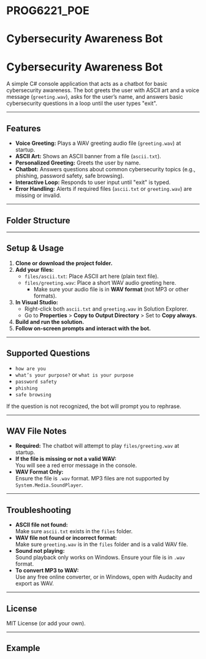 # PROG6221_POE
# Cybersecurity Awareness Bot

# Cybersecurity Awareness Bot

A simple C# console application that acts as a chatbot for basic cybersecurity awareness. The bot greets the user with ASCII art and a voice message (`greeting.wav`), asks for the user’s name, and answers basic cybersecurity questions in a loop until the user types "exit".

---

## Features

- **Voice Greeting:** Plays a WAV greeting audio file (`greeting.wav`) at startup.
- **ASCII Art:** Shows an ASCII banner from a file (`ascii.txt`).
- **Personalized Greeting:** Greets the user by name.
- **Chatbot:** Answers questions about common cybersecurity topics (e.g., phishing, password safety, safe browsing).
- **Interactive Loop:** Responds to user input until "exit" is typed.
- **Error Handling:** Alerts if required files (`ascii.txt` or `greeting.wav`) are missing or invalid.

---

## Folder Structure


---

## Setup & Usage

1. **Clone or download the project folder.**
2. **Add your files:**
   - `files/ascii.txt`: Place ASCII art here (plain text file).
   - `files/greeting.wav`: Place a short WAV audio greeting here.
     - Make sure your audio file is in **WAV format** (not MP3 or other formats).
3. **In Visual Studio:**
   - Right-click both `ascii.txt` and `greeting.wav` in Solution Explorer.
   - Go to **Properties** > **Copy to Output Directory** > Set to **Copy always**.
4. **Build and run the solution.**
5. **Follow on-screen prompts and interact with the bot.**

---

## Supported Questions

- `how are you`
- `what’s your purpose?` or `what is your purpose`
- `password safety`
- `phishing`
- `safe browsing`

If the question is not recognized, the bot will prompt you to rephrase.

---

## WAV File Notes

- **Required:** The chatbot will attempt to play `files/greeting.wav` at startup.
- **If the file is missing or not a valid WAV:**  
  You will see a red error message in the console.
- **WAV Format Only:**  
  Ensure the file is `.wav` format. MP3 files are not supported by `System.Media.SoundPlayer`.

---

## Troubleshooting

- **ASCII file not found:**  
  Make sure `ascii.txt` exists in the `files` folder.
- **WAV file not found or incorrect format:**  
  Make sure `greeting.wav` is in the `files` folder and is a valid WAV file.
- **Sound not playing:**  
  Sound playback only works on Windows. Ensure your file is in `.wav` format.
- **To convert MP3 to WAV:**  
  Use any free online converter, or in Windows, open with Audacity and export as WAV.

---

## License

MIT License (or add your own).

---

## Example




